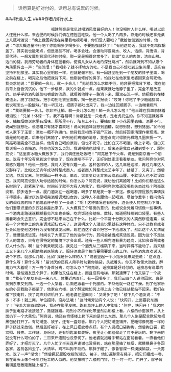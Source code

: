 > 话痨算是好对付的，话痨总有说累的时候。

###杯酒人生
####作者/风行水上

						福建阿亮是我见过喝酒风度最好的人！他没喝时人什么样，喝过以后人还是什么样。来合肥的时候我们俩在德胜园吃饭，他一个人喝了八两多。临走的时候还拿走桌上几瓶啤酒说：“晚上我回宾馆在房里看电视喝哦，你们没人要吧？”我给他倒酒的时候，他说：“你大概酒量不行吧？你能喝多少喝多少，不要勉强就好了！”有他这句话，我就不死鸡撑锅盖了。其实我也能喝点，但是酒品不好。喝多会吐，会激动得要跳水、咬人、话痨，背唐诗，背现代诗。一般发展到背现代诗的时候，那一定是喝得非常多了。比如“女人的肉体，洁白山峰。洁白的腿，我用劳动者的身体挖掘着你，使得儿女从大地的深处跳出”，然后就听到不知从哪个角落里传出一声：“臭流氓！”我喝多了就不择地方的吐。不是我自己不想吐到卫生间里，是实在坚持不到那里。其实我心里明镜一样，但就是做不到。有一回甚至吐到一个朋友的脖子里面，喝之前在楼上，喝完之后他把我背下来，他刚装修好的房子，怕我吐在他家里老婆回来会骂死他。我央求他说：“我要躺一会儿，就一小会儿！”无论我怎么求都不行，他非要把我背下楼，我在他后背上昏昏沉沉的。他下一步楼梯，我的头就点一点。结果我就吐他脖子里了，完全不是故意的。热乎乎的酒和饭菜咀嚼后的流质，就顺着他脖子一路淌下来，跟泥石流一样。他把我扔在楼梯道上，脱了羽绒服。把手勾到毛衣里面掏，掏一把还汇报说：“哎呀！你吃了不少糖醋排骨，我说呢怎么一股酸味。”我一听又吐，把肠子都吐出来了。我一边往回顺肠子，一边喘着粗气说：“我说要躺一会儿，你非不让躺。躺一会儿怎么啦！躺一会儿怎么啦！”他半蹲在我面前抹着眼泪说：“兄弟！体谅一下。我不容易啊！常娥就是一只老虎，是老虎托生的。你不知道就她事多，抽根烟她说家里有烟味，厕所里不行，阳台上不行。要抽到楼下小花园里去抽。酒更不行，说闻到就想吐。说酒糟只有猪才喜欢吃！说闻到酒味就想到酒糟，就想到猪，想到猪圈。”如今她老人家下了玉音：酒友一概不许进门。他背我走相当于毁尸灭迹，然后好回家清理作案现场。常娥是他的老婆，后来他们离婚了，听到他们离婚的消息，我差点高兴得脱光裸跑几圈庆祝一下。阿亮喝酒完全不是这样。他有自己喝的原则，但也不死守。比如白天不喝酒，晚上才喝。但白天我说喝一点青梅酒，阿亮也没怎么贞烈，我说喝他也就喝了。后来还是我自己甜到受不了，跟阿亮说：“这里面冰糖大概放多了，我们俩还是吃饭吧！”阿亮是下午火车，说是到南京看一个朋友。说有十年没有见到这个朋友了，现在酒吧不干了，正好到处走走看看朋友。我问阿亮你对风景感兴趣吗？他说一般吧，我对人更有兴趣一点。各种各样的人，这几年是这样，再过几年这人又那样了。比如文艺青年成功转型成商人，或者商人转型成文艺中年了。结婚了，又离了。然后又结，然后又离。阿亮跟山一样不动，单着。世事变幻无非象云绕着山腰。不耽误人也不耽误自己。我问阿亮说别人劝你结婚的时候，你怎么办？阿亮说，我劝他们离婚呀！比如你们都结这么长时间了，赶紧离了吧。时间长了就不大有人劝我了。我问阿亮你难道没喝到失态过吗？阿亮说没有，顶多话多一点。厦门酒友在一起喝酒，喝多了都是我一家一家送。像这种擦屁股的事情我干得很多。最讨厌的是喝完酒后调戏妇女的，这种人不能跟他一起喝酒，尽给你惹事！我问他有女的调戏男的吗？他端着杯子想了一会说：“啊！这种情况也有很多，酒会使人的控制力下降，他们潜意识里的东西就暴露出来了。人大概有三个层面的意识，比如说会凭着习惯做一些事情。一个酒鬼走路迷迷糊糊看见汽车也会躲，吃完饭还会结帐、数钱，知道把钱揣到口袋里。有些人接着喝会失去意识，完全想不起来自己在干什么。比如一个平常十分斯文的人突然秽语连篇，或者一个非常绅士的先生调戏起妇女来了。这说明这个人潜意识里就有这种倾向。只不过教育或者社会风俗使他这种行为没有被激发出来，现在酒这个媒介把它一下给激发了。然后这个人又清醒了，慢慢驱虎进笼。时间长了大家忘了他的这种行为，其间会被当成笑话说说。因为这个不是这个人的常态，只有在很特定的情境下才会出现。还有一些人喝完酒有暴力趋向，比如会自残或者打人什么的。啊！这个我亲眼见过。我见过一个酒鬼从三楼跳下来，当时摔得不能动了。后来楼上又下来几个人把他抬到医院去了。服侍酒鬼是个相当要需要爱心的工作。有些酒鬼喜欢说话，说个不停。就那么几句，比如‘我是什么样的人？’或者竖起一个小指头晃来晃去说：‘这点酒，算什么呀！算什么呀！’最讨厌的还有人用手肘勾着你脑袋，头抵着头。你又不敢使大劲拽，醉鬼力气大着呢！万一拽个身首分离，可怎么办？”阿亮说，话痨算是好对付的，话痨总有说累的时候。最怕酒友是个胖子，如果他又住在楼上，而且没有电梯，那就遭罪了！他又讲了一个故事：“我有个朋友身高一米八几，体重近两百斤。有一回喝多了，我们三四个人送他回家。真是扶到东来又到西。一边一个人架着，后面还跟着一个托腰的。不然他就一路往下滑。到了他家所在的小区我脑子都蒙了，他家在六楼，这个醉泥鳅如何上得上去？他已经站都站不起来。我们在楼下按电铃，按了两声对讲机开了。他老婆在里面问：‘又喝多了吧！’楼下几个酒友说：‘不多！不多！就二两，单位招待，没办法哦！’这时候旁边有个人说：‘快闪开，上面要扔东西了！’接着大家四散跑开，我还在那里发楞。跑到草坪上的人冲我喊：‘阿亮，快闪开！’我这时脑子里电路才被接通了，撒腿就跑。跑到小区的绿化带里然后朝楼上看，六楼的纱窗推开，从上面扔下一个大黑包。”阿亮说，他还在奇怪楼上扔下来的是什么东西，那几个人倒是配合默契地把黑包给打开了。有防潮垫、被子，还有一盘蚊香。那几个人把防潮垫铺开，把睡得像死猪一样的胖子搭过来放倒。然后盖好被子，在上风口把蚊香点好。有个人说把口袋掏掏，然后掏口袋，把驾照、钱夹、工作证、身份证，还有钥匙串都装好，夜里让小偷给偷走了可不是玩的。剩下来的就没有什么可怕的了，二百来斤连贼也没奈何了。他老婆就抱着手臂站在窗前看着，一直看他们弄好了，才把灯灭了。几个人忙了半天连声谢谢也没捞到，站在那里抽了根烟，就摸摸鼻子各回各家，各找各妈去了。大清早，鸡不叫狗不咬的。那胖子醒了，像鲁智深一样摸摸脑袋，一头雾水。说了一声“惭愧！”然后撅起屁股收拾防潮垫、被子，他知道那里有绳子，把它们捆成一卷，背在肩头上像个长年打短工的人似的。他又按响了六楼的门铃，叮——叮——叮。门开了，胖子背着铺盖卷轰隆轰隆上楼了。			  		